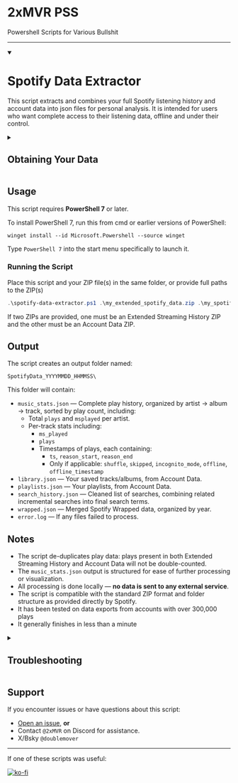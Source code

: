 # 2xMVR PSS
Powershell Scripts for Various Bullshit

---

<details open>
<summary><h1>Spotify Data Extractor</h1></summary>

This script extracts and combines your full Spotify listening history and account data into json files for personal analysis. It is intended for users who want complete access to their listening data, offline and under their control.

<details>
<summary><h2>Obtaining Your Data</h2></summary>

### Extended Streaming History

1. Visit: [https://www.spotify.com/account/privacy/](https://www.spotify.com/account/privacy/)
2. Under **Download your data**, request **Extended streaming history**.
3. Wait for the email from Spotify with your download link.
4. Download the ZIP file, typically named `my_extended_spotify_data.zip`.

### Account Data

1. On the same page: [https://www.spotify.com/account/privacy/](https://www.spotify.com/account/privacy/)
2. Under **Download your data**, request **Account data**.
3. Wait for the email from Spotify with your download link.
4. Download the ZIP file, typically named `my_spotify_data.zip`.

</details>

## Usage

This script requires **PowerShell 7** or later.

To install PowerShell 7, run this from cmd or earlier versions of PowerShell:

```
winget install --id Microsoft.Powershell --source winget
```

Type `PowerShell 7` into the start menu specifically to launch it.

### Running the Script

Place this script and your ZIP file(s) in the same folder, or provide full paths to the ZIP(s)

```powershell
.\spotify-data-extractor.ps1 .\my_extended_spotify_data.zip .\my_spotify_data.zip
```

If two ZIPs are provided, one must be an Extended Streaming History ZIP and the other must be an Account Data ZIP.

## Output

The script creates an output folder named:

```
SpotifyData_YYYYMMDD_HHMMSS\
```

This folder will contain:

- `music_stats.json` — Complete play history, organized by artist → album → track, sorted by play count, including:
  - Total `plays` and `msplayed` per artist.
  - Per-track stats including:
    - `ms_played`
    - `plays`
    - Timestamps of plays, each containing:
      - `ts`, `reason_start`, `reason_end`
      - Only if applicable: `shuffle`, `skipped`, `incognito_mode`, `offline`, `offline_timestamp`
- `library.json` — Your saved tracks/albums, from Account Data.
- `playlists.json` — Your playlists, from Account Data.
- `search_history.json` — Cleaned list of searches, combining related incremental searches into final search terms.
- `wrapped.json` — Merged Spotify Wrapped data, organized by year.
- `error.log` — If any files failed to process.

## Notes

- The script de-duplicates play data: plays present in both Extended Streaming History and Account Data will not be double-counted.
- The `music_stats.json` output is structured for ease of further processing or visualization.
- All processing is done locally — **no data is sent to any external service**.
- The script is compatible with the standard ZIP format and folder structure as provided directly by Spotify.
- It has been tested on data exports from accounts with over 300,000 plays
- It generally finishes in less than a minute

<details>
<summary><h2>Troubleshooting</h2></summary>

- If you receive `Invalid ZIP file(s)` errors:
  - Verify that the ZIP files were downloaded directly from Spotify and have not been modified or extracted/re-compressed.
  - Ensure that:
    - The Extended Streaming History ZIP contains a `Spotify Extended Streaming History` folder.
    - The Account Data ZIP contains a `Spotify Account Data` folder.

- If `music_stats.json` appears empty:
  - Ensure that the Extended Streaming History ZIP contains one or more `Streaming_History*.json` files.
  - If only using Account Data, note that it typically contains fewer plays and may not provide complete history.

- If `search_history.json` looks incorrect:
  - The script attempts to collapse incremental search sequences. In some cases, Spotify's raw search logs may not perfectly reflect user intent.
 
- If it's running for a really long time and you are sure you do not have a slow computer:
  - This should not happen but if it does please file an issue or contact me on discord
</details>

## Support

If you encounter issues or have questions about this script:

- [Open an issue](https://github.com/doublemover/PSS/issues), **or**
- Contact `@2xMVR` on Discord for assistance.
- X/Bsky `@doublemover`
</details>

---

If one of these scripts was useful:

[![ko-fi](https://ko-fi.com/img/githubbutton_sm.svg)](https://ko-fi.com/E1E71G7Y0T)
